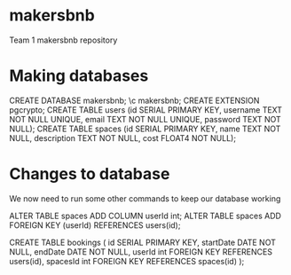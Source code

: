 # makersbnb
Team 1 makersbnb repository 

# Making databases 

CREATE DATABASE makersbnb;
\c makersbnb;
CREATE EXTENSION pgcrypto;
CREATE TABLE users (id SERIAL PRIMARY KEY, username TEXT NOT NULL UNIQUE, email TEXT NOT NULL UNIQUE, password TEXT NOT NULL);
CREATE TABLE spaces (id SERIAL PRIMARY KEY, name TEXT NOT NULL, description TEXT NOT NULL, cost FLOAT4 NOT NULL);


# Changes to database 

We now need to run some other commands to keep our database working

ALTER TABLE spaces ADD COLUMN userId int;
ALTER TABLE spaces ADD FOREIGN KEY (userId) REFERENCES users(id);

CREATE TABLE bookings (
    id SERIAL PRIMARY KEY,
    startDate DATE NOT NULL,
    endDate DATE NOT NULL,
    userId int FOREIGN KEY REFERENCES users(id),
    spacesId int FOREIGN KEY REFERENCES spaces(id)
);